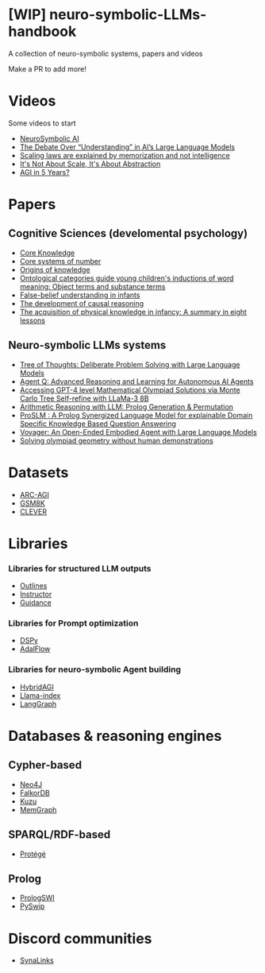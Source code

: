 # [WIP] neuro-symbolic-LLMs-handbook
A collection of neuro-symbolic systems, papers and videos

Make a PR to add more!

# Videos

Some videos to start

- [NeuroSymbolic AI](https://www.youtube.com/watch?v=4PuuziOgSU4)
- [The Debate Over “Understanding” in AI’s Large Language Models](https://www.youtube.com/watch?v=O5SLGAWSXMw)
- [Scaling laws are explained by memorization and not intelligence](https://www.youtube.com/watch?si=OrUlJjJHfI6pzVjO&v=rl7B-LHiaNo&feature=youtu.be)
- [It's Not About Scale, It's About Abstraction](https://www.youtube.com/watch?v=s7_NlkBwdj8)
- [AGI in 5 Years?](https://www.youtube.com/watch?v=jSDEsvVdL-E)

# Papers

## Cognitive Sciences (develomental psychology)

- [Core Knowledge](http://cognitionandculture.net/wp-content/uploads/10.1.1.69.4147.pdf)
- [Core systems of number](http://harvardlds.org/wp-content/uploads/2017/01/feigenson2004-1.pdf)
- [Origins of knowledge](http://harvardlds.org/wp-content/uploads/2017/01/spelke1992-1.pdf)
- [Ontological categories guide young children's inductions of word meaning: Object terms and substance terms](https://montilab.psych.ucla.edu/wp-content/uploads/sites/49/2017/01/Soja_etal_OntologicalCategories.pdf)
- [False-belief understanding in infants](https://www.cell.com/trends/cognitive-sciences/fulltext/S1364-6613(09)00288-5?mobileUi=0&code=cell-site)
- [The development of causal reasoning](https://www.researchgate.net/profile/Deanna-Kuhn/publication/264213251_The_development_of_causal_reasoning/links/5c49d969299bf12be3e06099/The-development-of-causal-reasoning.pdf)
- [The acquisition of physical knowledge in infancy: A summary in eight lessons](http://fitelson.org/woodward/baillargeon.pdf)

## Neuro-symbolic LLMs systems

- [Tree of Thoughts: Deliberate Problem Solving with Large Language Models](https://arxiv.org/abs/2305.10601)
- [Agent Q: Advanced Reasoning and Learning for Autonomous AI Agents](https://arxiv.org/abs/2408.07199)
- [Accessing GPT-4 level Mathematical Olympiad Solutions via Monte Carlo Tree Self-refine with LLaMa-3 8B](https://arxiv.org/abs/2406.07394)
- [Arithmetic Reasoning with LLM: Prolog Generation & Permutation](https://arxiv.org/abs/2405.17893)
- [ProSLM : A Prolog Synergized Language Model for explainable Domain Specific Knowledge Based Question Answering](https://arxiv.org/abs/2409.11589)
- [Voyager: An Open-Ended Embodied Agent with Large Language Models](https://arxiv.org/abs/2305.16291)
- [Solving olympiad geometry without human demonstrations](https://www.nature.com/articles/s41586-023-06747-5)

# Datasets

- [ARC-AGI](https://arcprize.org/)
- [GSM8K](https://paperswithcode.com/dataset/gsm8k)
- [CLEVER](https://cs.stanford.edu/people/jcjohns/clevr/)

# Libraries

### Libraries for structured LLM outputs

- [Outlines](https://github.com/dottxt-ai/outlines)
- [Instructor](https://github.com/instructor-ai/instructor)
- [Guidance](https://github.com/guidance-ai/guidance)

### Libraries for Prompt optimization

- [DSPy](https://github.com/stanfordnlp/dspy)
- [AdalFlow](https://github.com/SylphAI-Inc/AdalFlow)

### Libraries for neuro-symbolic Agent building

- [HybridAGI](https://github.com/SynaLinks/HybridAGI)
- [Llama-index](https://github.com/run-llama/llama_index)
- [LangGraph](https://github.com/langchain-ai/langgraph)

# Databases & reasoning engines

## Cypher-based

- [Neo4J](https://github.com/neo4j/neo4j)
- [FalkorDB](https://github.com/FalkorDB/FalkorDB)
- [Kuzu](https://github.com/kuzudb/kuzu)
- [MemGraph](https://github.com/memgraph/memgraph)

## SPARQL/RDF-based

- [Protégé](https://protegewiki.stanford.edu/wiki/Main_Page)

## Prolog

- [PrologSWI](https://www.swi-prolog.org/)
- [PySwip](https://pypi.org/project/pyswip/)

# Discord communities

- [SynaLinks](https://discord.gg/82nt97uXcM)